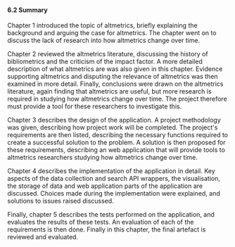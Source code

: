 #### 6.2 Summary

Chapter 1 introduced the topic of altmetrics, briefly explaining the background and arguing the case for altmetrics. The chapter went on to discuss the lack of research into how altmetrics change over time.

Chapter 2 reviewed the altmetrics literature, discussing the history of bibliometrics and the criticism of the impact factor. A more detailed description of what altmetrics are was also given in this chapter. Evidence supporting altmetrics and disputing the relevance of altmetrics was then examined in more detail. Finally, conclusions were drawn on the altmetrics literature, again finding that altmetrics are useful, but more research is required in studying how altmetrics change over time. The project therefore must provide a tool for these researchers to investigate this.

Chapter 3 describes the design of the application. A project methodology was given, describing how project work will be completed. The project's requirements are then listed, describing the necessary functions required to create a successful solution to the problem. A solution is then proposed for these requirements, describing an web application that will provide tools to altmetrics researchers studying how altmetrics change over time.

Chapter 4 describes the implementation of the application in detail. Key aspects of the data collection and search API wrappers, the visualisation, the storage of data and web application parts of the application are discussed. Choices made during the implementation were explained, and solutions to issues raised discussed.

Finally, chapter 5 describes the tests performed on the application, and evaluates the results of these tests. An evaluation of each of the requirements is then done. Finally in this chapter, the final artefact is reviewed and evaluated.

